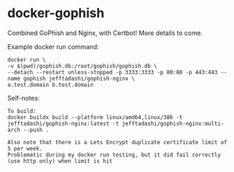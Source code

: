 # docker-gophish
Combined GoPhish and Nginx, with Certbot! More details to come.

Example docker run command:
```
docker run \
-v $(pwd)/gophish.db:/root/gophish/gophish.db \
--detach --restart unless-stopped -p 3333:3333 -p 80:80 -p 443:443 --name gophish jefftadashi/gophish-nginx \
a.test.domain b.test.domain
```


Self-notes:
```
To build:
docker buildx build --platform linux/amd64,linux/386 -t jefftadashi/gophish-nginx:latest -t jefftadashi/gophish-nginx:multi-arch --push .

Also note that there is a Lets Encrypt duplicate certificate limit of 5 per week. 
Problematic during my docker run testing, but it did fail correctly (use http only) when limit is hit
```
